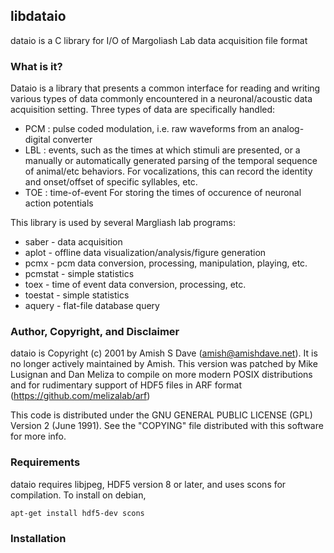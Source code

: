 
## libdataio

dataio is a C library for I/O of Margoliash Lab data acquisition file format

### What is it?

Dataio is a library that presents a common interface for reading and writing
various types of data commonly encountered in a neuronal/acoustic data
acquisition setting. Three types of data are specifically handled:

- PCM : pulse coded modulation, i.e. raw waveforms from an analog-digital converter
- LBL : events, such as the times at which stimuli are presented, or a manually
    or automatically generated parsing of the temporal sequence of animal/etc
    behaviors. For vocalizations, this can record the identity and onset/offset
    of specific syllables, etc.
- TOE : time-of-event For storing the times of
    occurence of neuronal action potentials

This library is used by several Margliash lab programs:

- saber - data acquisition
- aplot - offline data visualization/analysis/figure generation
- pcmx - pcm data conversion, processing, manipulation, playing, etc.
- pcmstat - simple statistics
- toex - time of event data conversion, processing, etc.
- toestat - simple statistics
- aquery - flat-file database query

### Author, Copyright, and Disclaimer

dataio is Copyright (c) 2001 by Amish S Dave (amish@amishdave.net). It is no longer actively maintained by Amish. This version was patched by Mike Lusignan and Dan Meliza to compile on more modern POSIX distributions and for rudimentary support of HDF5 files in ARF format (https://github.com/melizalab/arf)

This code is distributed under the GNU GENERAL PUBLIC LICENSE (GPL) Version 2
(June 1991). See the "COPYING" file distributed with this software for more
info.

### Requirements

dataio requires libjpeg, HDF5 version 8 or later, and uses scons for compilation. To install on debian,

    apt-get install hdf5-dev scons

### Installation
